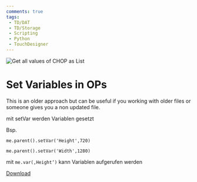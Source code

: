 ```yaml
---
comments: true
tags:
 - TD/DAT
 - TD/Storage
 - Scripting
 - Python
 - TouchDesigner
---
```

![Get all values of CHOP as List](./img/SetVariablesOperator.png.png)
# Set Variables in OPs

This is an older approach but can be useful if you working with older files or someone gives you a non updated file.

mit setVar werden Variablen gesetzt

Bsp.

`me.parent().setVar('Height',720)`

`me.parent().setVar('Width',1280)`

mit `me.var(‚Height‘)` kann Variablen aufgerufen werden


[Download](./files/SetVariableOperator.tox)  
